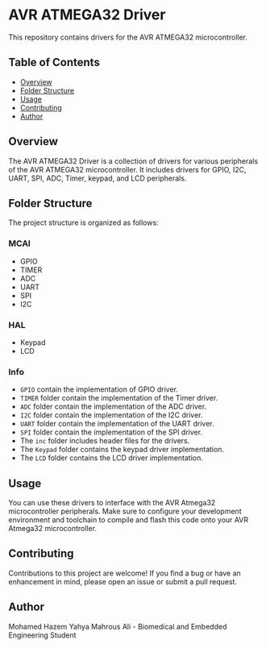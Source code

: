 # AVR ATMEGA32 Driver

This repository contains drivers for the AVR ATMEGA32 microcontroller.

## Table of Contents

- [Overview](#overview)
- [Folder Structure](#folder-structure)
- [Usage](#usage)
- [Contributing](#contributing)
- [Author](#author)

## Overview

The AVR ATMEGA32 Driver is a collection of drivers for various peripherals of the AVR ATMEGA32 microcontroller. It includes drivers for GPIO, I2C, UART, SPI, ADC, Timer, keypad, and LCD peripherals.

## Folder Structure

The project structure is organized as follows:
### MCAl
- GPIO
- TIMER
- ADC
- UART
- SPI
- I2C


### HAL
- Keypad
- LCD

### Info

- `GPIO` contain the implementation of GPIO driver.
- `TIMER` folder contain the implementation of the Timer driver.
- `ADC` folder contain the implementation of the ADC driver.
- `I2C` folder contain the implementation of the I2C driver.
- `UART` folder contain the implementation of the UART driver.
- `SPI` folder contain the implementation of the SPI driver.
- The `inc` folder includes header files for the drivers.
- The `Keypad` folder contains the keypad driver implementation.
- The `LCD` folder contains the LCD driver implementation.

## Usage

You can use these drivers to interface with the AVR Atmega32 microcontroller peripherals.
Make sure to configure your development environment and toolchain to compile and flash this code onto your AVR Atmega32 microcontroller.

## Contributing
Contributions to this project are welcome! If you find a bug or have an enhancement in mind, please open an issue or submit a pull request.

## Author
Mohamed Hazem Yahya Mahrous Ali - Biomedical and Embedded Engineering Student